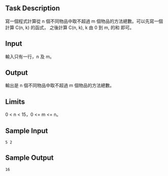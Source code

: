 ## Task Description ##

寫一個程式計算從 n 個不同物品中取不超過 m 個物品的方法總數。可以先寫一個計算 C(n, k) 的函式，
之後計算 C(n, k), k 由 0 到 m, 的和 即可。

## Input ##

輸入只有一行，n 及 m。

## Output ##

輸出是 n 個不同物品中取不超過 m 個物品的方法總數。

## Limits ##

0 < n < 15，0 <= m <= n。

## Sample Input ##
```
5 2
```

## Sample Output ##
```
16
```